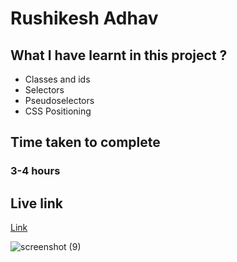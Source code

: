 # Rushikesh Adhav

## What I have learnt in this project ?
- Classes and ids
- Selectors
- Pseudoselectors
- CSS Positioning

## Time taken to complete
### 3-4 hours

## Live link
[Link](https://storied-gelato-4e7974.netlify.app/)


![screenshot (9)](https://user-images.githubusercontent.com/74168885/181815643-87cca174-5c21-48fc-a6ee-98e49985fb59.png)
